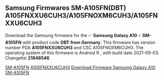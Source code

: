 <h2>Samsung Firmwares SM-A105FN(DBT) A105FNXXU6CUH3/A105FNOXM6CUH3/A105FNXXU6CUH3</h2>
Download the Samsung firmware for the ✅ <strong>Samsung Galaxy A10 </strong> ⭐ <strong>SM-A105FN</strong> with product code <strong>DBT</strong> <strong> from Germany</strong>. This firmware has version number PDA <strong>A105FNXXU6CUH3</strong> and CSC A105FNOXM6CUH3. The operating system of this firmware is Android R , with build date 2021-09-03. Changelist <strong>21848546</strong>.


[SM-A105FN](https://samfirm.shop/samsung/model/SM-A105FN)
[A105FNXXU6CUH3](https://samfirm.shop/samsung/pda/A105FNXXU6CUH3)
[Download Firmware Samsung Galaxy A10 SM-A105FN](https://samfirm.shop/samsung/firmware/452120)
